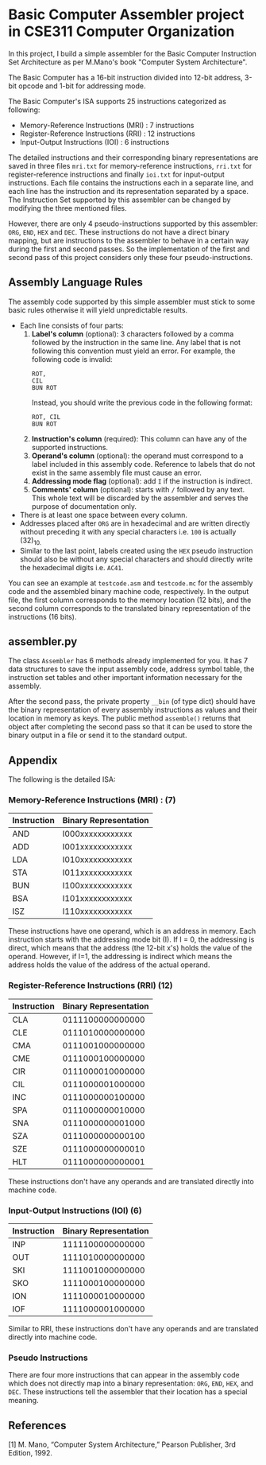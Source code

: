 # Basic Computer Assembler project in CSE311 Computer Organization

In this project, I build a simple assembler for the Basic Computer Instruction Set Architecture as per M.Mano's book "Computer System Architecture".

The Basic Computer has a 16-bit instruction divided into 12-bit address, 3-bit opcode and 1-bit for addressing mode.

The Basic Computer's ISA supports 25 instructions categorized as following:
* Memory-Reference Instructions (MRI) : 7 instructions
* Register-Reference Instructions (RRI) : 12 instructions
* Input-Output Instructions (IOI) : 6 instructions

The detailed instructions and their corresponding binary representations are saved in three files `mri.txt` for memory-reference instructions, `rri.txt` for register-reference instructions and finally `ioi.txt` for input-output instructions. Each file contains the instructions each in a separate line, and each line has the instruction and its representation separated by a space. The Instruction Set supported by this assembler can be changed by modifying the three mentioned files.

However, there are only 4 pseudo-instructions supported by this assembler: `ORG`, `END`, `HEX` and `DEC`. These instructions do not have a direct binary mapping, but are instructions to the assembler to behave in a certain way during the first and second passes. So the implementation of the first and second pass of this project considers only these four pseudo-instructions.

## Assembly Language Rules

The assembly code supported by this simple assembler must stick to some basic rules otherwise it will yield unpredictable results.

* Each line consists of four parts:
    1. **Label's column** (optional): 3 characters followed by a comma followed by the instruction in the same line. Any label that is not following this convention must yield an error.
        For example, the following code is invalid:
        ```
        ROT,
        CIL
        BUN ROT
        ```
        Instead, you should write the previous code in the following format:
        ```
        ROT, CIL
        BUN ROT
        ```
    2. **Instruction's column** (required): This column can have any of the supported instructions.
    3. **Operand's column** (optional): the operand must correspond to a label included in this assembly code. Reference to labels that do not exist in the same assembly file must cause an error.
    4. **Addressing mode flag** (optional): add `I` if the instruction is indirect.
    5. **Comments' column** (optional): starts with `/` followed by any text. This whole text will be discarded by the assembler and serves the purpose of documentation only.
* There is at least one space between every column.
* Addresses placed after `ORG` are in hexadecimal and are written directly without preceding it with any special characters i.e. `100` is actually (32)<sub>10.
* Similar to the last point, labels created using the `HEX` pseudo instruction should also be without any special characters and should directly write the hexadecimal digits i.e. `AC41`.


You can see an example at `testcode.asm` and `testcode.mc` for the assembly code and the assembled binary machine code, respectively. In the output file, the first column corresponds to the memory location (12 bits), and the second column corresponds to the translated binary representation of the instructions (16 bits).

## assembler.py

The class `Assembler` has 6 methods already implemented for you. It has 7 data structures to save the input assembly code, address symbol table, the instruction set tables and other important information necessary for the assembly.

After the second pass, the private property `__bin` (of type dict) should have the binary representation of every assembly instructions as values and their location in memory as keys. The public method `assemble()` returns that object after completing the second pass so that it can be used to store the binary output in a file or send it to the standard output.


## Appendix

The following is the detailed ISA:

### Memory-Reference Instructions (MRI) : (7)
| Instruction | Binary Representation |
|-------------| -------|
|AND          |I000xxxxxxxxxxxx|
|ADD          |I001xxxxxxxxxxxx|
|LDA          |I010xxxxxxxxxxxx|
|STA          |I011xxxxxxxxxxxx|
|BUN          |I100xxxxxxxxxxxx|
|BSA          |I101xxxxxxxxxxxx|
|ISZ          |I110xxxxxxxxxxxx|

These instructions have one operand, which is an address in memory. Each instruction starts with the addressing mode bit (I). If I = 0, the addressing is direct, which means that the address (the 12-bit x's) holds the value of the operand. However, if I=1, the addressing is indirect which means the address holds the value of the address of the actual operand.

### Register-Reference Instructions (RRI) (12)
| Instruction | Binary Representation |
|-------------| -------|
|CLA          |0111100000000000|
|CLE          |0111010000000000|
|CMA          |0111001000000000|
|CME          |0111000100000000|
|CIR          |0111000010000000| 
|CIL          |0111000001000000|
|INC          |0111000000100000|
|SPA          |0111000000010000|
|SNA          |0111000000001000|
|SZA          |0111000000000100| 
|SZE          |0111000000000010|
|HLT          |0111000000000001|

These instructions don't have any operands and are translated directly into machine code.

### Input-Output Instructions (IOI) (6)
| Instruction | Binary Representation |
|-------------| -------|
|INP          |1111100000000000|
|OUT          |1111010000000000|
|SKI          |1111001000000000|
|SKO          |1111000100000000|
|ION          |1111000010000000|
|IOF          |1111000001000000|

Similar to RRI, these instructions don't have any operands and are translated directly into machine code.

### Pseudo Instructions

There are four more instructions that can appear in the assembly code which does not directly map into a binary representation: `ORG`, `END`, `HEX`, and `DEC`. These instructions tell the assembler that their location has a special meaning.

## References
[1] M. Mano, “Computer System Architecture,” Pearson Publisher, 3rd Edition, 1992.
